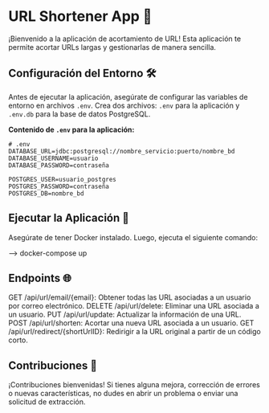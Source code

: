# URL Shortener App 🚀

¡Bienvenido a la aplicación de acortamiento de URL! Esta aplicación te permite acortar URLs largas y gestionarlas de manera sencilla.

## Configuración del Entorno 🛠️

Antes de ejecutar la aplicación, asegúrate de configurar las variables de entorno en archivos `.env`. Crea dos archivos: `.env` para la aplicación y `.env.db` para la base de datos PostgreSQL.

**Contenido de `.env` para la aplicación:**

```env
# .env
DATABASE_URL=jdbc:postgresql://nombre_servicio:puerto/nombre_bd
DATABASE_USERNAME=usuario
DATABASE_PASSWORD=contraseña
```
```env.db
POSTGRES_USER=usuario_postgres
POSTGRES_PASSWORD=contraseña
POSTGRES_DB=nombre_bd
```

## Ejecutar la Aplicación 🚀

Asegúrate de tener Docker instalado. Luego, ejecuta el siguiente comando:

--> docker-compose up

## Endpoints 🌐

GET /api/url/email/{email}: Obtener todas las URL asociadas a un usuario por correo electrónico.
DELETE /api/url/delete: Eliminar una URL asociada a un usuario.
PUT /api/url/update: Actualizar la información de una URL.
POST /api/url/shorten: Acortar una nueva URL asociada a un usuario.
GET /api/url/redirect/{shortUrlID}: Redirigir a la URL original a partir de un código corto.

## Contribuciones 🤝
¡Contribuciones bienvenidas! Si tienes alguna mejora, corrección de errores o nuevas características, no dudes en abrir un problema o enviar una solicitud de extracción.
